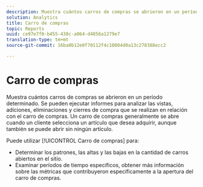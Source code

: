 ```yaml
---
description: Muestra cuántos carros de compras se abrieron en un período determinado. Se pueden ejecutar informes para analizar las vistas, adiciones, eliminaciones y cierres de compra que se realizan en relación con el carro de compras. Un carro de compras generalmente se abre cuando un cliente selecciona un artículo que desea adquirir, aunque también se puede abrir sin ningún artículo.
solution: Analytics
title: Carro de compras
topic: Reports
uuid: ce97e7f0-b455-438c-a064-d4856a1279e7
translation-type: tm+mt
source-git-commit: 16ba0b12e0f70112f4c10804d0a13c278388ecc2

---
```



# Carro de compras

Muestra cuántos carros de compras se abrieron en un período determinado. Se pueden ejecutar informes para analizar las vistas, adiciones, eliminaciones y cierres de compra que se realizan en relación con el carro de compras. Un carro de compras generalmente se abre cuando un cliente selecciona un artículo que desea adquirir, aunque también se puede abrir sin ningún artículo.

Puede utilizar [!UICONTROL Carro de compras] para:

* Determinar los patrones, las altas y las bajas en la cantidad de carros abiertos en el sitio.
* Examinar períodos de tiempo específicos, obtener más información sobre las métricas que contribuyeron específicamente a la apertura del carro de compras.


